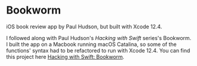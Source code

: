 # Bookworm
iOS book review app by Paul Hudson, but built with Xcode 12.4.

I followed along with Paul Hudson's <i>Hacking with Swift</i> series's Bookworm. I built the app on a Macbook running macOS Catalina, so some of the functions' syntax had to be refactored to run with Xcode 12.4.
You can find this project here <a href="https://hackingwithswift.com/books/ios-swiftui/bookworm-introduction">Hacking with Swift: Bookworm</a>.
